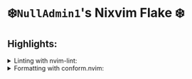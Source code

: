 # ❄️`NullAdmin1`'s Nixvim Flake ❄️

## Highlights:
<details>
  <summary>Linting with nvim-lint:</summary>
  <br>
  
  | Language           | Tool           | Nixpkgs              |
  |--------------------|----------------|----------------------|
  | `Bash`             | `shellcheck`   | `pkgs.shellcheck`    |
  | `JSON`             | `jsonlint`     | `jsonlint`           |
  | `Markdown`         | `vale`         | `pkgs.vale`          |
  | `RST`              | `vale`         | `pkgs.vale`          |
  | `Text`             | `vale`         | `pkgs.vale`          |
  | `C`                | `cpplint`      | `pkgs.cpplint`       |
  | `C++`              | `cpplint`      | `pkgs.cpplint`       |
  | `Go`               | `golangcilint` | `pkgs.golangci-lint` |
  | `Lua`              | `selene`       | `pkgs.selene`        |
  | `Python`           | `ruff`         | `pkgs.ruff`          |
  | `Javascript`       | `eslint_d`     | `pkgs.eslint_d`      |
  | `Javascript React` | `eslint_d`     | `pkgs.eslint_d`      |
  | `Java`             | `checkstyle`   | `pkgs.checkstyle`    |
  | `Rust`             | `clippy`       | `pkgs.clippy`        |
  | `CMake`            | `cmakelint`    | `pkgs.cmake-lint`    |
  | `Nix`              | `statix`       | `pkgs.statix`        |
  </details>

  <details>
  <summary>Formatting with conform.nvim:</summary>
  <br>

## Configuring

To start configuring, just add or modify the nix files in `./config`.
If you add a new configuration file, remember to add it to the
[`config/default.nix`](./config/default.nix) file

## Testing your new configuration

To test your configuration simply run the following command

```
nix run .
```
